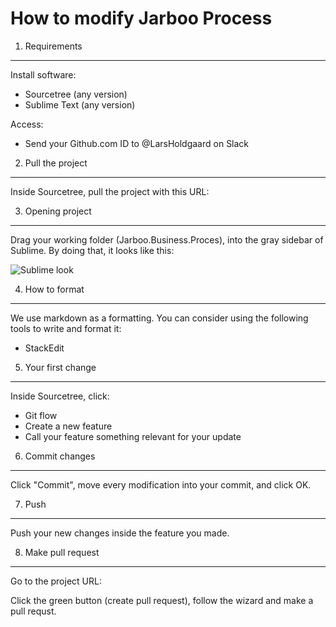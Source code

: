 How to modify Jarboo Process
====================

1. Requirements
-----

Install software:
- Sourcetree (any version)
- Sublime Text (any version)

Access:
- Send your Github.com ID to @LarsHoldgaard on Slack

2. Pull the project
------

Inside Sourcetree, pull the project with this URL:


3. Opening project
------

Drag your working folder (Jarboo.Business.Proces), into the gray sidebar of Sublime. By doing that, it looks like this:

![Sublime look](/images/Sublime_look.png)

4. How to format
------

We use markdown as a formatting. You can consider using the following tools to write and format it:

- StackEdit

5. Your first change
-------

Inside Sourcetree, click:

- Git flow
- Create a new feature
- Call your feature something relevant for your update

6. Commit changes
---------

Click "Commit", move every modification into your commit, and click OK.

7. Push
----------

Push your new changes inside the feature you made.

8. Make pull request
---------

Go to the project URL:

Click the green button (create pull request), follow the wizard and make a pull requst.
